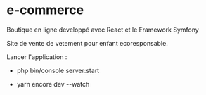 # e-commerce

Boutique en ligne developpé avec React et le Framework Symfony

Site de vente de vetement pour enfant ecoresponsable.


Lancer l'application : 

 - php bin/console server:start
 
 - yarn encore dev --watch

